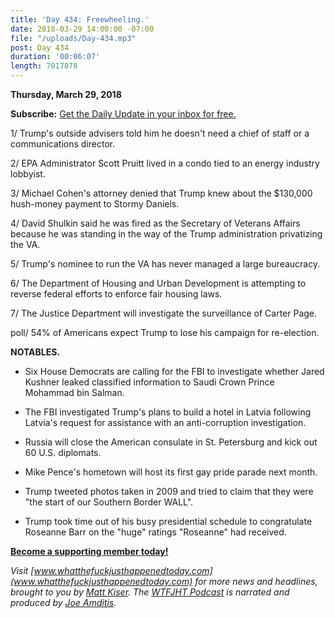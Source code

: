 ```yaml
---
title: 'Day 434: Freewheeling.'
date: 2018-03-29 14:00:00 -07:00
file: "/uploads/Day-434.mp3"
post: Day 434
duration: '00:06:07'
length: 7017878
---
```


**Thursday, March 29, 2018**

**Subscribe:** [Get the Daily Update in your inbox for free.](https://whatthefuckjusthappenedtoday.com/subscribe/)

1/ Trump's outside advisers told him he doesn't need a chief of staff or a communications director.

2/ EPA Administrator Scott Pruitt lived in a condo tied to an energy industry lobbyist.

3/ Michael Cohen's attorney denied that Trump knew about the $130,000 hush-money payment to Stormy Daniels.

4/ David Shulkin said he was fired as the Secretary of Veterans Affairs because he was standing in the way of the Trump administration privatizing the VA.

5/ Trump's nominee to run the VA has never managed a large bureaucracy.

6/ The Department of Housing and Urban Development is attempting to reverse federal efforts to enforce fair housing laws.

7/ The Justice Department will investigate the surveillance of Carter Page.

poll/ 54% of Americans expect Trump to lose his campaign for re-election.

**NOTABLES.**

* Six House Democrats are calling for the FBI to investigate whether Jared Kushner leaked classified information to Saudi Crown Prince Mohammad bin Salman.

* The FBI investigated Trump's plans to build a hotel in Latvia following Latvia's request for assistance with an anti-corruption investigation.

* Russia will close the American consulate in St. Petersburg and kick out 60 U.S. diplomats.

* Mike Pence's hometown will host its first gay pride parade next month.

* Trump tweeted photos taken in 2009 and tried to claim that they were "the start of our Southern Border WALL".

* Trump took time out of his busy presidential schedule to congratulate Roseanne Barr on the "huge" ratings "Roseanne" had received.

**[Become a supporting member today!](https://whatthefuckjusthappenedtoday.com/membership/?utm_source=2017\+Donors&utm_campaign=8dccd905d9-&utm_medium=email&utm_term=0_3bd36f654c-8dccd905d9-169730397)**

*Visit [www.whatthefuckjusthappenedtoday.com](www.whatthefuckjusthappenedtoday.com) for more news and headlines, brought to you by [Matt Kiser](https://twitter.com/Matt_Kiser). The [WTFJHT Podcast](https://whatthefuckjusthappenedtoday.com/podcasts/) is narrated and produced by [Joe Amditis](https://twitter.com/jsamditis).*